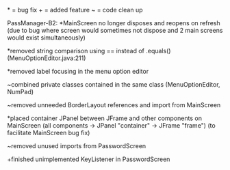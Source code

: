 \* = bug fix
\+ = added feature
~ = code clean up

PassManager-B2:
*MainScreen no longer disposes and reopens on refresh (due to bug where screen would sometimes not dispose and 2 main screens would exist simultaneously)

*removed string comparison using == instead of .equals() (MenuOptionEditor.java:211)

*removed label focusing in the menu option editor

~combined private classes contained in the same class (MenuOptionEditor, NumPad)

~removed unneeded BorderLayout references and import from MainScreen

*placed container JPanel between JFrame and other components on MainScreen (all components -> JPanel "container" -> JFrame "frame") (to facilitate MainScreen bug fix)

~removed unused imports from PasswordScreen

+finished unimplemented KeyListener in PasswordScreen
